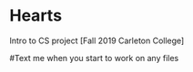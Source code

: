 # Hearts
Intro to CS project [Fall 2019 Carleton College]

#Text me when you start to work on any files
